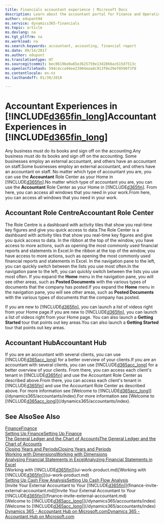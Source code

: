 ```yaml
---
title: Financials accountant experience | Microsoft Docs
description: Learn about the accountant portal for Finance and Operations, Business edition and the Accountant Role Centre that supports internal and external accountants in the client company.
author: edupont04
ms.service: dynamics365-financials
ms.topic: article
ms.devlang: na
ms.tgt_pltfrm: na
ms.workload: na
ms.search.keywords: accountant, accounting, financial report
ms.date: 09/14/2017
ms.author: edupont
ms.translationtype: HT
ms.sourcegitcommit: bec0619be0a65e3625759e13d2866ac615d7513c
ms.openlocfilehash: 594c4cca94ee23904eaadc913f0e29ef0590f3f8
ms.contentlocale: en-nz
ms.lasthandoff: 01/30/2018

---
```

# <a name="accountant-experiences-in-included365finlongincludesd365finlongmdmd"></a><span data-ttu-id="3a79d-103">Accountant Experiences in [!INCLUDE[d365fin_long](includes/d365fin_long_md.md)]</span><span class="sxs-lookup"><span data-stu-id="3a79d-103">Accountant Experiences in [!INCLUDE[d365fin_long](includes/d365fin_long_md.md)]</span></span>
<span data-ttu-id="3a79d-104">Any business must do its books and sign off on the accounting.</span><span class="sxs-lookup"><span data-stu-id="3a79d-104">Any business must do its books and sign off on the accounting.</span></span> <span data-ttu-id="3a79d-105">Some businesses employ an external accountant, and others have an accountant on staff.</span><span class="sxs-lookup"><span data-stu-id="3a79d-105">Some businesses employ an external accountant, and others have an accountant on staff.</span></span> <span data-ttu-id="3a79d-106">No matter which type of accountant you are, you can use the **Accountant** Role Center as your Home in [!INCLUDE[d365fin](includes/d365fin_md.md)].</span><span class="sxs-lookup"><span data-stu-id="3a79d-106">No matter which type of accountant you are, you can use the **Accountant** Role Center as your Home in [!INCLUDE[d365fin](includes/d365fin_md.md)].</span></span> <span data-ttu-id="3a79d-107">From here, you can access all windows that you need in your work.</span><span class="sxs-lookup"><span data-stu-id="3a79d-107">From here, you can access all windows that you need in your work.</span></span>  

## <a name="accountant-role-center"></a><span data-ttu-id="3a79d-108">Accountant Role Centre</span><span class="sxs-lookup"><span data-stu-id="3a79d-108">Accountant Role Center</span></span>
<span data-ttu-id="3a79d-109">The Role Centre is a dashboard with activity tiles that show you real-time key figures and give you quick access to data.</span><span class="sxs-lookup"><span data-stu-id="3a79d-109">The Role Center is a dashboard with activity tiles that show you real-time key figures and give you quick access to data.</span></span> <span data-ttu-id="3a79d-110">In the ribbon at the top of the window, you have access to more actions, such as opening the most commonly used financial reports and statements in Excel.</span><span class="sxs-lookup"><span data-stu-id="3a79d-110">In the ribbon at the top of the window, you have access to more actions, such as opening the most commonly used financial reports and statements in Excel.</span></span> <span data-ttu-id="3a79d-111">In the navigation pane to the left, you can quickly switch between the lists you use most often.</span><span class="sxs-lookup"><span data-stu-id="3a79d-111">In the navigation pane to the left, you can quickly switch between the lists you use most often.</span></span> <span data-ttu-id="3a79d-112">If you expand the **Home** menu in the navigation pane, you will see other areas, such as **Posted Documents** with the various types of documents that the company has posted.</span><span class="sxs-lookup"><span data-stu-id="3a79d-112">If you expand the **Home** menu in the navigation pane, you will see other areas, such as **Posted Documents** with the various types of documents that the company has posted.</span></span>  

<span data-ttu-id="3a79d-113">If you are new to [!INCLUDE[d365fin](includes/d365fin_md.md)], you can launch a list of videos right from your Home page.</span><span class="sxs-lookup"><span data-stu-id="3a79d-113">If you are new to [!INCLUDE[d365fin](includes/d365fin_md.md)], you can launch a list of videos right from your Home page.</span></span> <span data-ttu-id="3a79d-114">You can also launch a **Getting Started** tour that points out key areas.</span><span class="sxs-lookup"><span data-stu-id="3a79d-114">You can also launch a **Getting Started** tour that points out key areas.</span></span>  

## <a name="accountant-hub"></a><span data-ttu-id="3a79d-115">Accountant Hub</span><span class="sxs-lookup"><span data-stu-id="3a79d-115">Accountant Hub</span></span>
<span data-ttu-id="3a79d-116">If you are an accountant with several clients, you can use [!INCLUDE[d365acc_long](includes/d365acc_long_md.md)] for a better overview of your clients.</span><span class="sxs-lookup"><span data-stu-id="3a79d-116">If you are an accountant with several clients, you can use [!INCLUDE[d365acc_long](includes/d365acc_long_md.md)] for a better overview of your clients.</span></span> <span data-ttu-id="3a79d-117">From there, you can access each client's tenant in [!INCLUDE[d365fin](includes/d365fin_md.md)] and use the Accountant Role Center as described above.</span><span class="sxs-lookup"><span data-stu-id="3a79d-117">From there, you can access each client's tenant in [!INCLUDE[d365fin](includes/d365fin_md.md)] and use the Accountant Role Center as described above.</span></span> <span data-ttu-id="3a79d-118">For more information see [Welcome to [!INCLUDE[d365acc_long](includes/d365acc_long_md.md)]](/dynamics365/accountants/index).</span><span class="sxs-lookup"><span data-stu-id="3a79d-118">For more information see [Welcome to [!INCLUDE[d365acc_long](includes/d365acc_long_md.md)]](/dynamics365/accountants/index).</span></span>  

## <a name="see-also"></a><span data-ttu-id="3a79d-119">See Also</span><span class="sxs-lookup"><span data-stu-id="3a79d-119">See Also</span></span>
[<span data-ttu-id="3a79d-120">Finance</span><span class="sxs-lookup"><span data-stu-id="3a79d-120">Finance</span></span>](finance.md)  
[<span data-ttu-id="3a79d-121">Setting Up Finance</span><span class="sxs-lookup"><span data-stu-id="3a79d-121">Setting Up Finance</span></span>](finance-setup-finance.md)  
[<span data-ttu-id="3a79d-122">The General Ledger and the Chart of Accounts</span><span class="sxs-lookup"><span data-stu-id="3a79d-122">The General Ledger and the Chart of Accounts</span></span>](finance-general-ledger.md)  
[<span data-ttu-id="3a79d-123">Closing Years and Periods</span><span class="sxs-lookup"><span data-stu-id="3a79d-123">Closing Years and Periods</span></span>](year-close-years-periods.md)  
[<span data-ttu-id="3a79d-124">Working with Dimensions</span><span class="sxs-lookup"><span data-stu-id="3a79d-124">Working with Dimensions</span></span>](finance-dimensions.md)  
[<span data-ttu-id="3a79d-125">Analysing Financial Statements in Excel</span><span class="sxs-lookup"><span data-stu-id="3a79d-125">Analyzing Financial Statements in Excel</span></span>](finance-analyze-excel.md)  
<span data-ttu-id="3a79d-126">[Working with [!INCLUDE[d365fin](includes/d365fin_md.md)]](ui-work-product.md)</span><span class="sxs-lookup"><span data-stu-id="3a79d-126">[Working with [!INCLUDE[d365fin](includes/d365fin_md.md)]](ui-work-product.md)</span></span>  
[<span data-ttu-id="3a79d-127">Setting Up Cash Flow Analysis</span><span class="sxs-lookup"><span data-stu-id="3a79d-127">Setting Up Cash Flow Analysis</span></span>](finance-setup-cash-flow-analyses.md)  
<span data-ttu-id="3a79d-128">[Invite Your External Accountant to Your [!INCLUDE[d365fin](includes/d365fin_md.md)]](finance-invite-external-accountant.md)</span><span class="sxs-lookup"><span data-stu-id="3a79d-128">[Invite Your External Accountant to Your [!INCLUDE[d365fin](includes/d365fin_md.md)]](finance-invite-external-accountant.md)</span></span>  
<span data-ttu-id="3a79d-129">[Welcome to [!INCLUDE[d365acc_long](includes/d365acc_long_md.md)]](/dynamics365/accountants/index)</span><span class="sxs-lookup"><span data-stu-id="3a79d-129">[Welcome to [!INCLUDE[d365acc_long](includes/d365acc_long_md.md)]](/dynamics365/accountants/index)</span></span>  
[<span data-ttu-id="3a79d-130">Dynamics 365 - Accountant Hub on Microsoft.com</span><span class="sxs-lookup"><span data-stu-id="3a79d-130">Dynamics 365 - Accountant Hub on Microsoft.com</span></span>](https://www.microsoft.com/en-us/dynamics365/financial-insights-for-accountants)  

